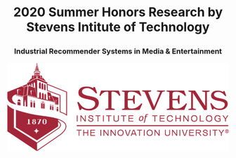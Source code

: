 # <p align = 'center'> 2020 Summer Honors Research by Stevens Intitute of Technology </p>
### <p align = 'center'>  Industrial Recommender Systems in Media & Entertainment </p>
<p align = 'center'> <img width="600" img height="200" src = https://github.com/siddh30/2020-Summer-Honors-Research/blob/master/Images/Logo.png </p>
  


